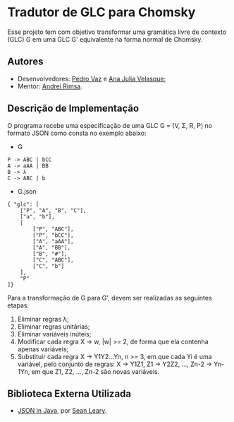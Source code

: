 # Tradutor de GLC para Chomsky
Esse projeto tem com objetivo transformar uma gramática livre de contexto (GLC) G em uma GLC G' equivalente na forma normal de Chomsky.

## Autores
- Desenvolvedores: [Pedro Vaz](https://github.com/vazConnected) e [Ana Julia Velasque](https://github.com/anajvelasque);
- Mentor: [Andrei Rimsa](https://github.com/rimsa).

## Descrição de Implementação
O programa recebe uma especificação de uma GLC G = (V, Σ, R, P) no formato JSON como consta no exemplo abaixo:

- G
```
P -> ABC | bCC
A -> aAA | BB
B -> λ
C -> ABC | b
```

- G.json
```
{ "glc": [
    ["P", "A", "B", "C"],
    ["a", "b"],
    [
        ["P", "ABC"],
        ["P", "bCC"],
        ["A", "aAA"],
        ["A", "BB"],
        ["B", "#"],
        ["C", "ABC"],
        ["C", "b"]
    ],
    "P"
]}
```

Para a transformação de G para G', devem ser realizadas as seguintes etapas:
1. Eliminar regras λ;
2. Eliminar regras unitárias;
3. Eliminar variáveis inúteis;
4. Modificar cada regra X -> w, |w| >= 2, de forma que ela contenha apenas
variáveis;
5. Substituir cada regra X -> Y1Y2...Yn, n >= 3, em que cada Yi é uma variável,
pelo conjunto de regras: X -> Y1Z1, Z1 -> Y2Z2, ..., Zn-2 -> Yn-1Yn, em que Z1, Z2, ..., Zn-2 são novas variáveis.



## Biblioteca Externa Utilizada
- [JSON in Java](https://github.com/stleary/JSON-java/), por [Sean Leary](https://github.com/stleary/).

